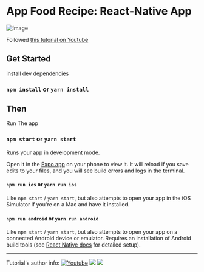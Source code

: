 # App Food Recipe: React-Native App

![Image](https://cdn.dribbble.com/userupload/9661662/file/original-ce9fa19b4cedbd0c7eae7fd797f86462.png?compress=1&resize=1600x1200)

<p align="left">
  Followed <a href="https://www.youtube.com/watch?v=cdnneQjsoT0" target="_blank">this tutorial on Youtube</a>
</p>
  

## Get Started

install dev dependencies

### `npm install` or `yarn install`

## Then

Run The app

### `npm start` or `yarn start`

Runs your app in development mode.

Open it in the [Expo app](https://expo.io) on your phone to view it. It will reload if you save edits to your files, and you will see build errors and logs in the terminal.

#### `npm run ios` or `yarn run ios`

Like `npm start` / `yarn start`, but also attempts to open your app in the iOS Simulator if you're on a Mac and have it installed.

#### `npm run android` or `yarn run android`

Like `npm start` / `yarn start`, but also attempts to open your app on a connected Android device or emulator. Requires an installation of Android build tools (see [React Native docs](https://facebook.github.io/react-native/docs/getting-started.html) for detailed setup).

___

Tutorial's author info: 
<a href="https://www.youtube.com/channel/UCILovaLl2fUPAww1bGJ4sJQ?sub_confirmation=1"><img alt="Youtube" title="Youtube"   src="https://img.shields.io/badge/-Subscribe-red?logo=youtube&logoColor=white"/></a>
<a href="https://github.com/syednomishah"><img src="https://img.shields.io/badge/Follow%20the%20author-%23121011.svg?logo=github&logoColor=white"></a>
<a href="https://www.buymeacoffee.com/syednoman"><img src="https://img.shields.io/badge/Buy%20Him%20a%20Coffee-ffdd00?logo=buy-me-a-coffee&logoColor=black"></a>
